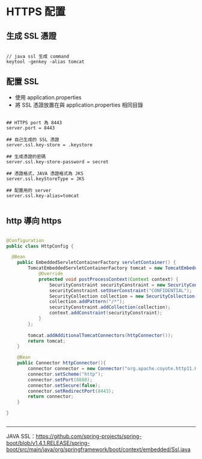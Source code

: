 # HTTPS 配置


## 生成 SSL 憑證

```terminal

// java ssl 生成 command
keytool -genkey -alias tomcat

```

## 配置 SSL

* 使用 application.properties
* 將 SSL 憑證放置在與 application.properties 相同目錄



```property

## HTTPS port 為 8443
server.port = 8443

## 自己生成的 SSL 憑證 
server.ssl.key-store = .keystore

## 生成憑證的密碼
server.ssl.key-store-password = secret

## 憑證格式，JAVA 憑證格式為 JKS
server.ssl.keyStoreType = JKS

## 配置用的 server
server.ssl.key-alias=tomcat


```

## http 導向 https

```java

@Configuration
public class HttpConfig {

  @Bean
    public EmbeddedServletContainerFactory servletContainer() {
        TomcatEmbeddedServletContainerFactory tomcat = new TomcatEmbeddedServletContainerFactory() {
            @Override
            protected void postProcessContext(Context context) {
                SecurityConstraint securityConstraint = new SecurityConstraint();
                securityConstraint.setUserConstraint("CONFIDENTIAL");
                SecurityCollection collection = new SecurityCollection();
                collection.addPattern("/*");
                securityConstraint.addCollection(collection);
                context.addConstraint(securityConstraint);
            }
        };
    
        tomcat.addAdditionalTomcatConnectors(httpConnector());
        return tomcat;
    }

    @Bean
    public Connector httpConnector(){
        connector connector = new Connector("org.apache.coyote.http11.Http11NioProtocol");
        connector.setScheme("http");
        connector.setPort(8080);
        connector.setSecure(false);
        connector.setRedirectPort(8443);
        return connector;
    }

}



```

---------------------------------------

JAVA SSL：https://github.com/spring-projects/spring-boot/blob/v1.4.1.RELEASE/spring-boot/src/main/java/org/springframework/boot/context/embedded/Ssl.java
